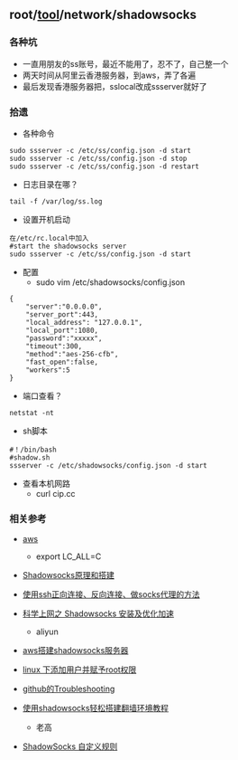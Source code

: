 ## root/[tool](../README.md)/network/shadowsocks

### 各种坑
* 一直用朋友的ss账号，最近不能用了，忍不了，自己整一个
* 两天时间从阿里云香港服务器，到aws，弄了各遍
* 最后发现香港服务器把，sslocal改成ssserver就好了

### 拾遗
* 各种命令
~~~
sudo ssserver -c /etc/ss/config.json -d start
sudo ssserver -c /etc/ss/config.json -d stop
sudo ssserver -c /etc/ss/config.json -d restart
~~~
* 日志目录在哪？
~~~
tail -f /var/log/ss.log
~~~

* 设置开机启动
~~~
在/etc/rc.local中加入
#start the shadowsocks server
sudo ssserver -c /etc/ss/config.json -d start
~~~

* 配置
  * sudo vim /etc/shadowsocks/config.json
~~~
{
    "server":"0.0.0.0",
    "server_port":443,
    "local_address": "127.0.0.1",
    "local_port":1080,
    "password":"xxxxx",
    "timeout":300,
    "method":"aes-256-cfb",
    "fast_open":false,
    "workers":5
}
~~~

* 端口查看？
~~~
netstat -nt
~~~

* sh脚本
~~~
#！/bin/bash
#shadow.sh
ssserver -c /etc/shadowsocks/config.json -d start
~~~

* 查看本机网路
  * curl cip.cc
  
### 相关参考
  * [aws](http://blog.csdn.net/f59130/article/details/74014415)
    * export LC_ALL=C
  
  * [Shadowsocks原理和搭建](http://blog.021xt.cc/archives/98)
  
  * [使用ssh正向连接、反向连接、做socks代理的方法](http://www.jianshu.com/p/a49848a063e7)
  
  * [科学上网之 Shadowsocks 安装及优化加速](https://yq.aliyun.com/articles/137280?commentId=11711)
    * aliyun
  
  * [aws搭建shadowsocks服务器](http://blog.csdn.net/hacker_700/article/details/71474120)
  
  * [linux 下添加用户并赋予root权限](http://blog.csdn.net/du_minchao/article/details/52170415)
  
  * [github的Troubleshooting](https://github.com/shadowsocks/shadowsocks/wiki/Troubleshooting)
  
  * [使用shadowsocks轻松搭建翻墙环境教程](https://blog.phpgao.com/shadowsocks_on_linux.html/comment-page-3#comments)
    * 老高
  
  * [ShadowSocks 自定义规则](http://honglu.me/2015/06/26/ShadowSocks%E8%87%AA%E5%AE%9A%E4%B9%89%E8%A7%84%E5%88%99/)